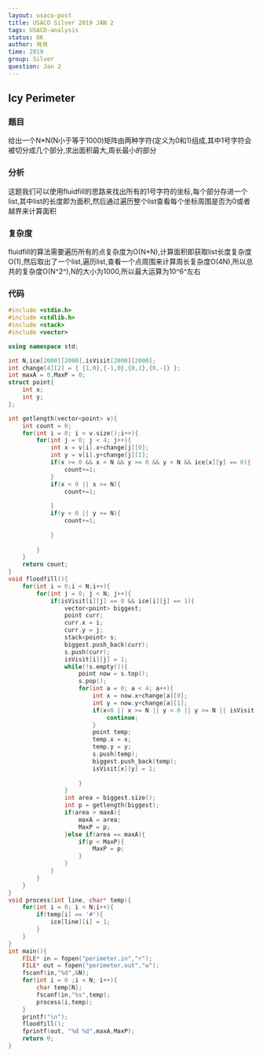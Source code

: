 ```yaml
---
layout: usaco-post
title: USACO Silver 2019 JAN 2
tags: USACO-analysis
status: OK
author: 肖肖
time: 2019
group: Silver
question: Jan 2
---
```

## Icy Perimeter

### 题目

给出一个N*N(N小于等于1000)矩阵由两种字符(定义为0和1)组成,其中1号字符会被切分成几个部分,求出面积最大,周长最小的部分

### 分析

这题我们可以使用fluidfill的思路来找出所有的1号字符的坐标,每个部分存进一个list,其中list的长度即为面积,然后通过遍历整个list查看每个坐标周围是否为0或者越界来计算面积

### 复杂度

fluidfill的算法需要遍历所有的点复杂度为O(N*N),计算面积即获取list长度复杂度O(1),然后取出了一个list,遍历list,查看一个点周围来计算周长复杂度O(4N),所以总共的复杂度O(N^2^),N的大小为1000,所以最大运算为10^6^左右

### 代码

```c++
#include <stdio.h>
#include <stdlib.h>
#include <stack>
#include <vector>

using namespace std;

int N,ice[2000][2000],isVisit[2000][2000];
int change[4][2] = { {1,0},{-1,0},{0,1},{0,-1} };
int maxA = 0,MaxP = 0;
struct point{
	int x;
	int y;
};

int getlength(vector<point> v){
	int count = 0;
	for(int i = 0; i < v.size();i++){
		for(int j = 0; j < 4; j++){
			int x = v[i].x+change[j][0];
			int y = v[i].y+change[j][1];
			if(x >= 0 && x < N && y >= 0 && y < N && ice[x][y] == 0){
				count+=1;
			}
			if(x < 0 || x >= N){
				count+=1;
				
			}
			if(y < 0 || y >= N){
				count+=1;
				
			}
			
		}
	}
	return count;
}
void floodfill(){
	for(int i = 0;i < N;i++){
		for(int j = 0; j < N; j++){
			if(isVisit[i][j] == 0 && ice[i][j] == 1){
				vector<point> biggest;
				point curr;
				curr.x = i;
				curr.y = j;
				stack<point> s;
				biggest.push_back(curr);
				s.push(curr);
				isVisit[i][j] = 1;
				while(!s.empty()){
					point now = s.top();
					s.pop();
					for(int a = 0; a < 4; a++){
						int x = now.x+change[a][0];
						int y = now.y+change[a][1];
						if(x<0 || x >= N || y < 0 || y >= N || isVisit[x][y] == 1 || ice[x][y] == 0){
							continue;
						}
						point temp;
						temp.x = x;
						temp.y = y;
						s.push(temp);
						biggest.push_back(temp);
						isVisit[x][y] = 1;
						
					}
				}
				int area = biggest.size();
				int p = getlength(biggest);
				if(area > maxA){
					maxA = area;
					MaxP = p;
				}else if(area == maxA){
					if(p < MaxP){
						MaxP = p;
					}
				}
			}
		}
	}
}
void process(int line, char* temp){
	for(int i = 0; i < N;i++){
		if(temp[i] == '#'){
			ice[line][i] = 1;
		}
	}
}
int main(){
	FILE* in = fopen("perimeter.in","r");
	FILE* out = fopen("perimeter.out","w");
	fscanf(in,"%d",&N);
	for(int i = 0 ;i < N; i++){
		char temp[N];
		fscanf(in,"%s",temp);
		process(i,temp);
	}
	printf("\n");
	floodfill();
	fprintf(out, "%d %d",maxA,MaxP);
	return 0;
}
```